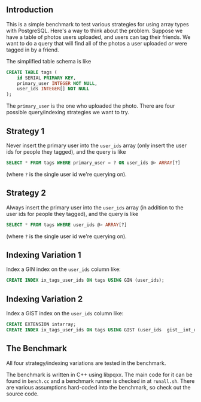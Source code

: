 Introduction
-------------

This is a simple benchmark to test various strategies for using array
types with PostgreSQL. Here's a way to think about the
problem. Suppose we have a table of photos users uploaded, and users
can tag their friends. We want to do a query that will find all of the
photos a user uploaded *or* were tagged in by a friend.

The simplified table schema is like

```sql
CREATE TABLE tags (
    id SERIAL PRIMARY KEY,
    primary_user INTEGER NOT NULL,
    user_ids INTEGER[] NOT NULL
);
```

The `primary_user` is the one who uploaded the photo. There are four
possible query/indexing strategies we want to try.

Strategy 1
----------

Never insert the primary user into the `user_ids` array (only insert
the user ids for people they tagged), and the query is like

```sql
SELECT * FROM tags WHERE primary_user = ? OR user_ids @> ARRAY[?]
```

(where `?` is the single user id we're querying on).


Strategy 2
----------

Always insert the primary user into the `user_ids` array (in addition to
the user ids for people they tagged), and the query is like

```sql
SELECT * FROM tags WHERE user_ids @> ARRAY[?]
```

(where `?` is the single user id we're querying on).


Indexing Variation 1
--------------------

Index a GIN index on the `user_ids` column like:

```sql
CREATE INDEX ix_tags_user_ids ON tags USING GIN (user_ids);
```

Indexing Variation 2
--------------------

Index a GIST index on the `user_ids` column like:

```sql
CREATE EXTENSION intarray;
CREATE INDEX ix_tags_user_ids ON tags USING GIST (user_ids  gist__int_ops);
```

The Benchmark
--------------------

All four strategy/indexing variations are tested in the benchmark.

The benchmark is written in C++ using libpqxx. The main code for it
can be found in `bench.cc` and a benchmark runner is checked in at
`runall.sh`. There are various assumptions hard-coded into the
benchmark, so check out the source code.
